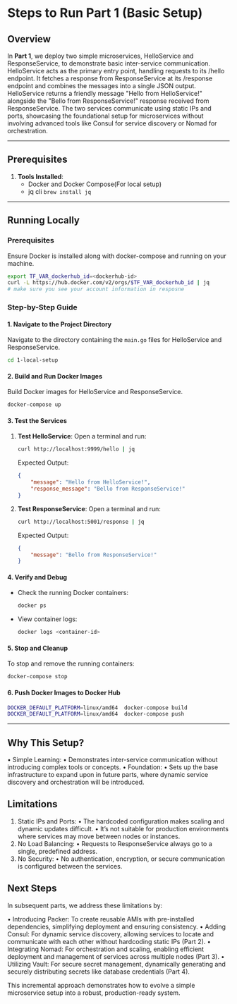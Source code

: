 
# Steps to Run Part 1 (Basic Setup)

## Overview
In **Part 1**, we deploy two simple microservices, HelloService and ResponseService, to demonstrate basic inter-service communication. 
HelloService acts as the primary entry point, handling requests to its /hello endpoint. 
It fetches a response from ResponseService at its /response endpoint and combines the messages into a single JSON output.
HelloService returns a friendly message "Hello from HelloService!" alongside the "Bello from ResponseService!" response received from ResponseService.
The two services communicate using static IPs and ports, showcasing the foundational setup for microservices without involving advanced tools like Consul 
for service discovery or Nomad for orchestration.

---

## Prerequisites
1. **Tools Installed**:
   - Docker and Docker Compose(For local setup)
   - jq cli `brew install jq`

---

## Running Locally

### **Prerequisites**
Ensure Docker is installed along with docker-compose and running on your machine.

```sh
export TF_VAR_dockerhub_id=<dockerhub-id>
curl -L https://hub.docker.com/v2/orgs/$TF_VAR_dockerhub_id | jq
# make sure you see your account information in resposne
```

### **Step-by-Step Guide**

#### 1. **Navigate to the Project Directory**
Navigate to the directory containing the `main.go` files for HelloService and ResponseService.

```bash
cd 1-local-setup
```

#### 2. **Build and Run Docker Images**
Build Docker images for HelloService and ResponseService.

```bash
docker-compose up
```

#### 3. **Test the Services**

1. **Test HelloService**:
   Open a terminal and run:
   ```bash
   curl http://localhost:9999/hello | jq
   ```
   Expected Output:
   ```json
   {
       "message": "Hello from HelloService!",
       "response_message": "Bello from ResponseService!"
   }
   ```

2. **Test ResponseService**:
   Open a terminal and run:
   ```bash
   curl http://localhost:5001/response | jq
   ```
   Expected Output:
   ```json
   {
       "message": "Bello from ResponseService!"
   }
   ```

#### 4. **Verify and Debug**
- Check the running Docker containers:
  ```bash
  docker ps
  ```
- View container logs:
  ```bash
  docker logs <container-id>
  ```

#### 5. **Stop and Cleanup**
To stop and remove the running containers:
```bash
docker-compose stop
```

#### 6. **Push Docker Images to Docker Hub**

```bash
DOCKER_DEFAULT_PLATFORM=linux/amd64  docker-compose build
DOCKER_DEFAULT_PLATFORM=linux/amd64  docker-compose push
```

---

## Why This Setup?

  • Simple Learning:
  • Demonstrates inter-service communication without introducing complex tools or concepts.
  • Foundation:
  • Sets up the base infrastructure to expand upon in future parts, where dynamic service discovery and orchestration will be introduced.

## Limitations

  1.  Static IPs and Ports:
  • The hardcoded configuration makes scaling and dynamic updates difficult.
  • It’s not suitable for production environments where services may move between nodes or instances.
  2.  No Load Balancing:
  • Requests to ResponseService always go to a single, predefined address.
  3.  No Security:
  • No authentication, encryption, or secure communication is configured between the services.

## Next Steps

In subsequent parts, we address these limitations by:

  • Introducing Packer: To create reusable AMIs with pre-installed dependencies, simplifying deployment and ensuring consistency.
  • Adding Consul: For dynamic service discovery, allowing services to locate and communicate with each other without hardcoding static IPs (Part 2).
  • Integrating Nomad: For orchestration and scaling, enabling efficient deployment and management of services across multiple nodes (Part 3).
  • Utilizing Vault: For secure secret management, dynamically generating and securely distributing secrets like database credentials (Part 4).

This incremental approach demonstrates how to evolve a simple microservice setup into a robust, production-ready system.